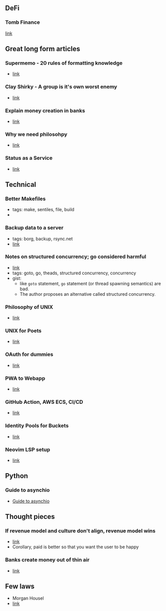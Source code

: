 ## DeFi

### Tomb Finance
[link](https://medium.com/@bonnotguillaume/defi-tomb-finance-ftm-on-steroids-with-farming-auto-compounding-using-grim-finance-9b40bb57c108)

## Great long form articles

### Supermemo - 20 rules of formatting knowledge
- [link](super-memory.com/articles/20rules.htm)

### Clay Shirky - A group is it's own worst enemy
- [link](https://www.gwern.net/docs/technology/2005-shirky-agroupisitsownworstenemy.pdf)

### Explain money creation in banks
- [link](https://www.attejuvonen.fi/money-out-of-thin-air/)

### Why we need philosohpy
- [link](https://markmanson.net/why-we-all-need-philosophy)

### Status as a Service
- [link](https://www.eugenewei.com/blog/2019/2/19/status-as-a-service)

## Technical

### Better Makefiles
- tags: make, sentiles, file, build
- [link]:(https://tech.davis-hansson.com/p/make/)

### Backup data to a server
- tags: borg, backup, rsync.net
- [link](https://magnusson.io/post/backups/)

### Notes on structured concurrency; go considered harmful
- [link](https://vorpus.org/blog/notes-on-structured-concurrency-or-go-statement-considered-harmful/)
- tags: goto, go, theads, structured concurrency, concurrency
- gist:
    - like `goto` statement, `go` statement (or thread spawning semantics) are bad.
    - The author proposes an alternative called structured concurrency.

### Philosophy of UNIX
- [link](https://homepage.cs.uri.edu/~thenry/resources/unix_art/ch01s06.html)

### UNIX for Poets
- [link](web.stanford.edu/class/cs124/kwc-unix-for-poets.pdf)

### OAuth for dummies
- [link](https://marktrapp.com/blog/2009/09/17/oauth-dummies/)

### PWA to Webapp
- [link](https://www.simicart.com/blog/pwa-app-stores/)

### GitHub Action, AWS ECS, CI/CD
- [link](https://medium.com/javascript-in-plain-english/deploy-your-node-app-to-aws-container-service-via-github-actions-build-a-pipeline-c114adeb8903)

### Identity Pools for Buckets
- [link](https://haydnjmorris.medium.com/uploading-photos-to-aws-s3-getting-started-with-cognito-and-iam-c96ba5b5496d)

### Neovim LSP setup
- [link](https://www.integralist.co.uk/posts/neovim/)

## Python

### Guide to asynchio
- [Guide to asynchio](https://www.integralist.co.uk/posts/python-asyncio/)

## Thought pieces

### If revenue model and culture don't align, revenue model wins
- [link](https://somehowmanage.com/2020/09/20/revenue-model-not-culture-is-the-dominant-term/)
- Corollary, paid is better so that you want the user to be happy

### Banks create money out of thin air
- [link](https://www.attejuvonen.fiundefined/money-out-of-thin-air/)

## Few laws
- Morgan Housel
- [link](https://www.collaborativefund.com/blog/a-few-rules/)

